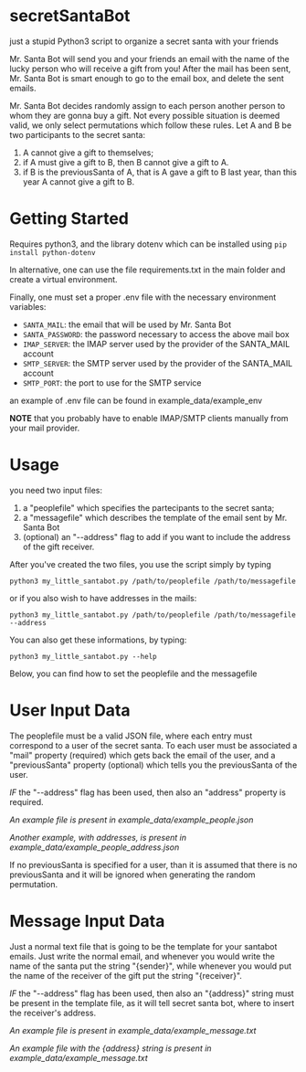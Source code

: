 # secretSantaBot
just a stupid Python3 script to organize a secret santa with your friends

Mr. Santa Bot will send you and your friends an email with the name of the lucky person who will receive a gift from you! 
After the mail has been sent, Mr. Santa Bot is smart enough to go to the email box, and delete the sent emails.

Mr. Santa Bot decides randomly assign to each person another person to whom they are gonna buy a gift. 
Not every possible situation is deemed valid, we only select permutations which follow these rules. 
Let A and B be two participants to the secret santa:
1. A cannot give a gift to themselves;
2. if A must give a gift to B, then B cannot give a gift to A.
3. if B is the previousSanta of A, that is A gave a gift to B last year, than this year A cannot give a gift to B.

# Getting Started 

Requires python3, and the library dotenv which can be installed using
```pip install python-dotenv```

In alternative, one can use the file requirements.txt in the main folder and create a virtual environment.

Finally, one must set a proper .env file with the necessary environment variables:
* ```SANTA_MAIL```: the email that will be used by Mr. Santa Bot
* ```SANTA_PASSWORD```: the password necessary to access the above mail box 
* ```IMAP_SERVER```: the IMAP server used by the provider of the SANTA_MAIL account
* ```SMTP_SERVER```: the SMTP server used by the provider of the SANTA_MAIL account
* ```SMTP_PORT```: the port to use for the SMTP service

an example of .env file can be found in example_data/example_env

**NOTE** that you probably have to enable IMAP/SMTP clients manually from your mail provider.

# Usage

you need two input files: 
1. a "peoplefile" which specifies the partecipants to the secret santa;
2. a "messagefile" which describes the template of the email sent by Mr. Santa Bot 
3. (optional) an "--address" flag to add if you want to include the address of the gift receiver.

After you've created the two files, you use the script simply by typing 

```python3 my_little_santabot.py /path/to/peoplefile /path/to/messagefile```

or if you also wish to have addresses in the mails:

```python3 my_little_santabot.py /path/to/peoplefile /path/to/messagefile  --address```

You can also get these informations, by typing:

```python3 my_little_santabot.py --help```

Below, you can find how to set the peoplefile and the messagefile 

# User Input Data 

The peoplefile must be a valid JSON file, where each entry must correspond to a user of the secret santa. To each user must be associated 
a "mail" property (required) which gets back the email of the user, and a "previousSanta" property (optional) which tells you the previousSanta of the user.

_IF_ the "--address" flag has been used, then also an "address" property is required.

_An example file is present in example_data/example_people.json_

_Another example, with addresses, is present in example_data/example_people_address.json_

If no previousSanta is specified for a user, than it is assumed that there is no previousSanta and it will be ignored when generating the random permutation.

# Message Input Data 

Just a normal text file that is going to be the template for your santabot emails. Just write the normal email, and whenever you would write the name of 
the santa put the string "{sender}", while whenever you would put the name of the receiver of the gift put the string "{receiver}".

_IF_ the "--address" flag has been used, then also an "{address}"  string must be present in the template file, as it will tell secret santa bot, where to 
insert the receiver's address.

_An example file is present in example_data/example_message.txt_

_An example file with the {address} string is present in example_data/example_message.txt_







